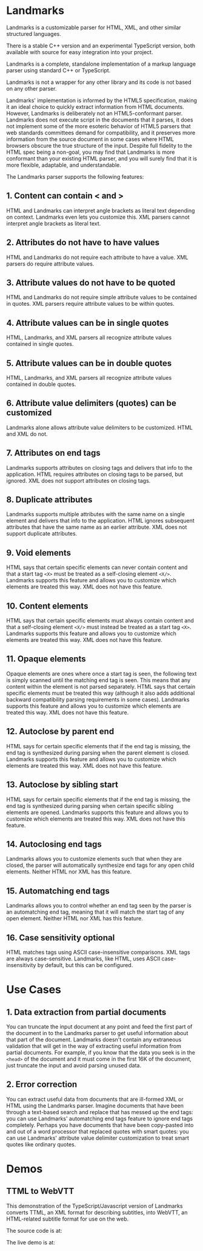 # Landmarks
Landmarks is a customizable parser for HTML, XML, and other similar structured languages.

There is a stable C++ version and an experimental TypeScript version, both available with source for easy integration into your project.

Landmarks is a complete, standalone implementation of a markup language parser using standard C++ or TypeScript.

Landmarks is not a wrapper for any other library and its code is not based on any other parser.

Landmarks' implementation is informed by the HTML5 specification, making it an ideal choice to quickly extract information from HTML documents. However, Landmarks is deliberately not an HTML5-conformant parser. Landmarks does not execute script in the documents that it parses, it does not implement some of the more esoteric behavior of HTML5 parsers that web standards committees demand for compatibility, and it preserves more information from the source document in some cases where HTML browsers obscure the true structure of the input. Despite full fidelity to the HTML spec being a non-goal, you may find that Landmarks is more conformant than your existing HTML parser, and you will surely find that it is more flexible, adaptable, and understandable.

The Landmarks parser supports the following features:

## 1. Content can contain < and >
HTML and Landmarks can interpret angle brackets as literal text depending on context. Landmarks even lets you customize this. XML parsers cannot interpret angle brackets as literal text.

## 2. Attributes do not have to have values
HTML and Landmarks do not require each attribute to have a value. XML parsers do require attribute values.

## 3. Attribute values do not have to be quoted
HTML and Landmarks do not require simple attribute values to be contained in quotes. XML parsers require attribute values to be within quotes.

## 4. Attribute values can be in single quotes
HTML, Landmarks, and XML parsers all recognize attribute values contained in single quotes.

## 5. Attribute values can be in double quotes
HTML, Landmarks, and XML parsers all recognize attribute values contained in double quotes.

## 6. Attribute value delimiters (quotes) can be customized
Landmarks alone allows attribute value delimiters to be customized. HTML and XML do not.

## 7. Attributes on end tags
Landmarks supports attributes on closing tags and delivers that info to the application. HTML requires attributes on closing tags to be parsed, but ignored. XML does not support attributes on closing tags.

## 8. Duplicate attributes
Landmarks supports multiple attributes with the same name on a single element and delivers that info to the application. HTML ignores subsequent attributes that have the same name as an earlier attribute. XML does not support duplicate attributes.

## 9. Void elements
HTML says that certain specific elements can never contain content and that a start tag `<X>` must be treated as a self-closing element `<X/>`. Landmarks supports this feature and allows you to customize which elements are treated this way. XML does not have this feature.

## 10. Content elements
HTML says that certain specific elements must always contain content and that a self-closing element `<X/>` must instead be treated as a start tag `<X>`. Landmarks supports this feature and allows you to customize which elements are treated this way. XML does not have this feature.

## 11. Opaque elements
Opaque elements are ones where once a start tag is seen, the following text is simply scanned until the matching end tag is seen. This means that any content within the element is not parsed separately. HTML says that certain specific elements must be treated this way (although it also adds additional backward compatibility parsing requirements in some cases). Landmarks supports this feature and allows you to customize which elements are treated this way. XML does not have this feature.

## 12. Autoclose by parent end
HTML says for certain specific elements that if the end tag is missing, the end tag is synthesized during parsing when the parent element is closed. Landmarks supports this feature and allows you to customize which elements are treated this way. XML does not have this feature.

## 13. Autoclose by sibling start
HTML says for certain specific elements that if the end tag is missing, the end tag is synthesized during parsing when certain specific sibling elements are opened. Landmarks supports this feature and allows you to customize which elements are treated this way. XML does not have this feature.

## 14. Autoclosing end tags
Landmarks allows you to customize elements such that when they are closed, the parser will automatically synthesize end tags for any open child elements. Neither HTML nor XML has this feature.

## 15. Automatching end tags
Landmarks allows you to control whether an end tag seen by the parser is an automatching end tag, meaning that it will match the start tag of any open element. Neither HTML nor XML has this feature.

## 16. Case sensitivity optional
HTML matches tags using ASCII case-insensitive comparisons. XML tags are always case-sensitive. Landmarks, like HTML, uses ASCII case-insensitivity by default, but this can be configured.


# Use Cases

## 1. Data extraction from partial documents

You can truncate the input document at any point and feed the first part of the document in to the Landmarks parser to get useful information about that part of the document. Landmarks doesn't contain any extraneous validation that will get in the way of extracting useful information from partial documents. For example, if you know that the data you seek is in the `<head>` of the document and it must come in the first 16K of the document, just truncate the input and avoid parsing unused data.

## 2. Error correction

You can extract useful data from documents that are ill-formed XML or HTML using the Landmarks parser. Imagine documents that have been through a text-based search and replace that has messed up the end tags: you can use Landmarks' automatching end tags feature to ignore end tags completely. Perhaps you have documents that have been copy-pasted into and out of a word processor that replaced quotes with smart quotes: you can use Landmarks' attribute value delimiter customization to treat smart quotes like ordinary quotes.

# Demos

## TTML to WebVTT

This demonstration of the TypeScript/Javascript version of Landmarks converts TTML, an XML format for describing subtitles, into WebVTT, an HTML-related subtitle format for use on the web.

The source code is at: [](https://github.com/callionica/landmarks/blob/master/typescript/src/applications/ttml.ts)

The live demo is at: [](https://callionica.github.io/landmarks/demo/ttml.html)
